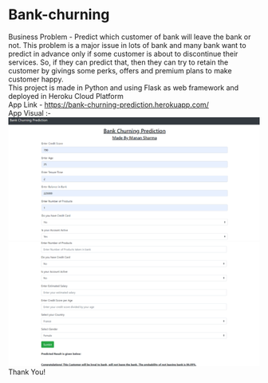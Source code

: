 # Bank-churning
Business Problem - Predict which customer of bank will leave the bank or not. This problem is a major issue in lots of bank and many bank want to predict in advance only if some customer is about to discontinue their services. So, if they can predict that, then they can try to retain the customer by givings some perks, offers and premium plans to make customer happy.
<br>
This project is made in Python and using Flask as web framework and deployed in Heroku Cloud Platform
<br>
App Link - https://bank-churning-prediction.herokuapp.com/
<br>
App Visual :- 
<br>
<img src = "https://github.com/manansharma27/Bank-churning/blob/master/img.PNG">
<br>
<img src = "https://github.com/manansharma27/Bank-churning/blob/master/img1.PNG">
<br>
Thank You!
